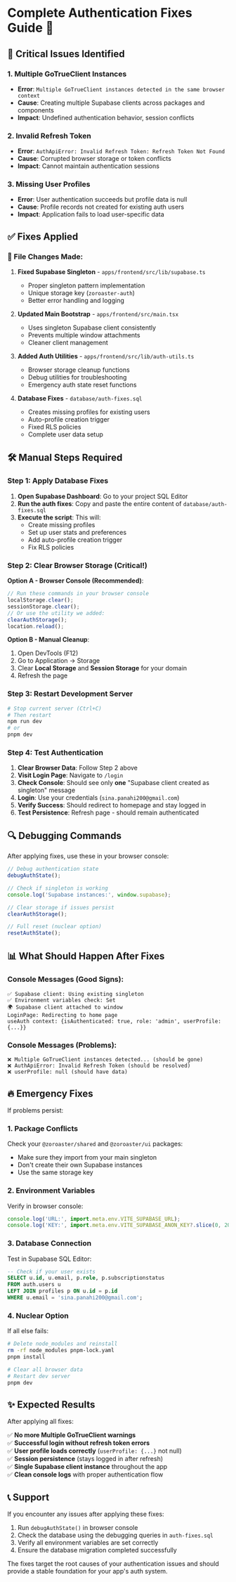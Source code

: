 # Complete Authentication Fixes Guide 🔧

## 🚨 Critical Issues Identified

### 1. Multiple GoTrueClient Instances
- **Error**: `Multiple GoTrueClient instances detected in the same browser context`
- **Cause**: Creating multiple Supabase clients across packages and components
- **Impact**: Undefined authentication behavior, session conflicts

### 2. Invalid Refresh Token
- **Error**: `AuthApiError: Invalid Refresh Token: Refresh Token Not Found`
- **Cause**: Corrupted browser storage or token conflicts
- **Impact**: Cannot maintain authentication sessions

### 3. Missing User Profiles
- **Error**: User authentication succeeds but profile data is null
- **Cause**: Profile records not created for existing auth users
- **Impact**: Application fails to load user-specific data

## ✅ Fixes Applied

### 📝 File Changes Made:

1. **Fixed Supabase Singleton** - `apps/frontend/src/lib/supabase.ts`
   - Proper singleton pattern implementation
   - Unique storage key (`zoroaster-auth`)
   - Better error handling and logging

2. **Updated Main Bootstrap** - `apps/frontend/src/main.tsx`
   - Uses singleton Supabase client consistently
   - Prevents multiple window attachments
   - Cleaner client management

3. **Added Auth Utilities** - `apps/frontend/src/lib/auth-utils.ts`
   - Browser storage cleanup functions
   - Debug utilities for troubleshooting
   - Emergency auth state reset functions

4. **Database Fixes** - `database/auth-fixes.sql`
   - Creates missing profiles for existing users
   - Auto-profile creation trigger
   - Fixed RLS policies
   - Complete user data setup

## 🛠️ Manual Steps Required

### Step 1: Apply Database Fixes

1. **Open Supabase Dashboard**: Go to your project SQL Editor
2. **Run the auth fixes**: Copy and paste the entire content of `database/auth-fixes.sql`
3. **Execute the script**: This will:
   - Create missing profiles
   - Set up user stats and preferences
   - Add auto-profile creation trigger
   - Fix RLS policies

### Step 2: Clear Browser Storage (Critical!)

**Option A - Browser Console (Recommended)**:
```javascript
// Run these commands in your browser console
localStorage.clear();
sessionStorage.clear();
// Or use the utility we added:
clearAuthStorage();
location.reload();
```

**Option B - Manual Cleanup**:
1. Open DevTools (F12)
2. Go to Application → Storage
3. Clear **Local Storage** and **Session Storage** for your domain
4. Refresh the page

### Step 3: Restart Development Server

```bash
# Stop current server (Ctrl+C)
# Then restart
npm run dev
# or
pnpm dev
```

### Step 4: Test Authentication

1. **Clear Browser Data**: Follow Step 2 above
2. **Visit Login Page**: Navigate to `/login`
3. **Check Console**: Should see only **one** "Supabase client created as singleton" message
4. **Login**: Use your credentials (`sina.panahi200@gmail.com`)
5. **Verify Success**: Should redirect to homepage and stay logged in
6. **Test Persistence**: Refresh page - should remain authenticated

## 🔍 Debugging Commands

After applying fixes, use these in your browser console:

```javascript
// Debug authentication state
debugAuthState();

// Check if singleton is working
console.log('Supabase instances:', window.supabase);

// Clear storage if issues persist
clearAuthStorage();

// Full reset (nuclear option)
resetAuthState();
```

## 📊 What Should Happen After Fixes

### Console Messages (Good Signs):
```
✅ Supabase client: Using existing singleton
✅ Environment variables check: Set
🌍 Supabase client attached to window
LoginPage: Redirecting to home page
useAuth context: {isAuthenticated: true, role: 'admin', userProfile: {...}}
```

### Console Messages (Problems):
```
❌ Multiple GoTrueClient instances detected... (should be gone)
❌ AuthApiError: Invalid Refresh Token (should be resolved)
❌ userProfile: null (should have data)
```

## 🔥 Emergency Fixes

If problems persist:

### 1. Package Conflicts
Check your `@zoroaster/shared` and `@zoroaster/ui` packages:
- Make sure they import from your main singleton
- Don't create their own Supabase instances
- Use the same storage key

### 2. Environment Variables
Verify in browser console:
```javascript
console.log('URL:', import.meta.env.VITE_SUPABASE_URL);
console.log('KEY:', import.meta.env.VITE_SUPABASE_ANON_KEY?.slice(0, 20) + '...');
```

### 3. Database Connection
Test in Supabase SQL Editor:
```sql
-- Check if your user exists
SELECT u.id, u.email, p.role, p.subscriptionstatus
FROM auth.users u
LEFT JOIN profiles p ON u.id = p.id
WHERE u.email = 'sina.panahi200@gmail.com';
```

### 4. Nuclear Option
If all else fails:
```bash
# Delete node_modules and reinstall
rm -rf node_modules pnpm-lock.yaml
pnpm install

# Clear all browser data
# Restart dev server
pnpm dev
```

## ✨ Expected Results

After applying all fixes:

✅ **No more Multiple GoTrueClient warnings**  
✅ **Successful login without refresh token errors**  
✅ **User profile loads correctly** (`userProfile: {...}` not null)  
✅ **Session persistence** (stays logged in after refresh)  
✅ **Single Supabase client instance** throughout the app  
✅ **Clean console logs** with proper authentication flow  

## 📞 Support

If you encounter any issues after applying these fixes:

1. Run `debugAuthState()` in browser console
2. Check the database using the debugging queries in `auth-fixes.sql`
3. Verify all environment variables are set correctly
4. Ensure the database migration completed successfully

The fixes target the root causes of your authentication issues and should provide a stable foundation for your app's auth system.